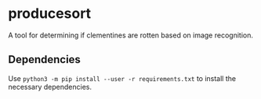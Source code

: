 # producesort

A tool for determining if clementines are rotten based on image recognition.

## Dependencies

Use `python3 -m pip install --user -r requirements.txt` to install the necessary dependencies.
